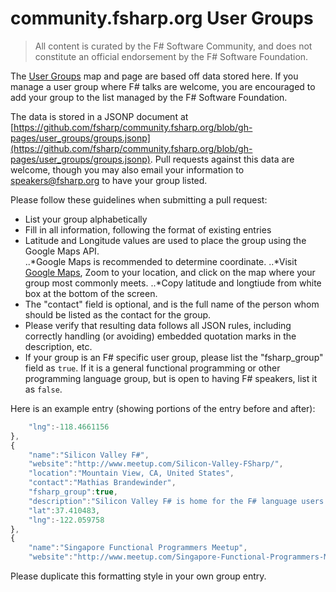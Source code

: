 # community.fsharp.org User Groups

> All content is curated by the F# Software Community, and does not constitute an official endorsement by the F# Software Foundation.

The [User Groups](http://community.fsharp.org/user_groups) map and page are based off data stored here. If you manage a user group where F# talks are welcome, you are encouraged to add your group to the list managed by the F# Software Foundation.

The data is stored in a JSONP document at [https://github.com/fsharp/community.fsharp.org/blob/gh-pages/user_groups/groups.jsonp](https://github.com/fsharp/community.fsharp.org/blob/gh-pages/user_groups/groups.jsonp).  Pull requests against this data are welcome, though you may also email your information to [speakers@fsharp.org](mailto:speakers@fsharp.org) to have your group listed.

Please follow these guidelines when submitting a pull request:

- List your group alphabetically
- Fill in all information, following the format of existing entries
- Latitude and Longitude values are used to place the group using the Google Maps API.  
..*Google Maps is recommended to determine coordinate.
..*Visit [Google Maps](https://www.google.com/maps), Zoom to your location, and click on the map where your group most commonly meets.
..*Copy latitude and longtiude from white box at the bottom of the screen.
- The "contact" field is optional, and is the full name of the person whom should be listed as the contact for the group.
- Please verify that resulting data follows all JSON rules, including correctly handling (or avoiding) embedded quotation marks in the description, etc.
- If your group is an F# specific user group, please list the "fsharp_group" field as `true`.  If it is a general functional programming or other programming language group, but is open to having F# speakers, list it as `false`.


Here is an example entry (showing portions of the entry before and after):

```javascript
    "lng":-118.4661156
},
{
    "name":"Silicon Valley F#",
    "website":"http://www.meetup.com/Silicon-Valley-FSharp/",
    "location":"Mountain View, CA, United States",
    "contact":"Mathias Brandewinder",
    "fsharp_group":true,
    "description":"Silicon Valley F# is home for the F# language users community in the Bay Area / Silicon Valley. We love functional programming with F#, on .NET and Mono, and aim to create a fun community, where we can all learn from each other and grow together, in a respectful and inclusive manner! ",
    "lat":37.410483,
    "lng":-122.059758
},
{
    "name":"Singapore Functional Programmers Meetup",
    "website":"http://www.meetup.com/Singapore-Functional-Programmers-Meetup/",
```

Please duplicate this formatting style in your own group entry.
